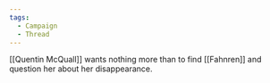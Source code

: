 ```yaml
---
tags:
  - Campaign
  - Thread
---
```

[[Quentin McQuall]] wants nothing more than to find [[Fahnren]] and question her about her disappearance. 